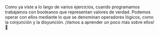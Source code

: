 Como ya viste a lo largo de varios ejercicios, cuando programamos trabajamos con booleanos que representan valores de verdad. Podemos operar con ellos mediante lo que se denominan operadores lógicos, como la conjunción y la disyunción. ¡Vamos a aprender un poco más sobre ellos! :muscle: